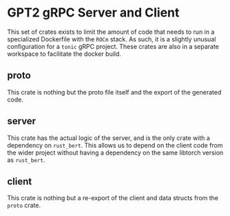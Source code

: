 # GPT2 gRPC Server and Client
This set of crates exists to limit the amount of code that needs to run in a specialized Dockerfile
with the `ROCm` stack. As such, it is a slightly unusual configuration for a `tonic` gRPC project.
These crates are also in a separate workspace to facilitate the docker build.

## proto
This crate is nothing but the proto file itself and the export of the generated code.

## server
This crate has the actual logic of the server, and is the only crate with a dependency on
`rust_bert`.  This allows us to depend on the client code from the wider project without having a
dependency on the same libtorch version as `rust_bert`.

## client
This crate is nothing but a re-export of the client and data structs from the `proto` crate.
